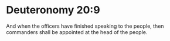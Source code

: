 # Deuteronomy 20:9

And when the officers have finished speaking to the people, then commanders shall be appointed at the head of the people.
